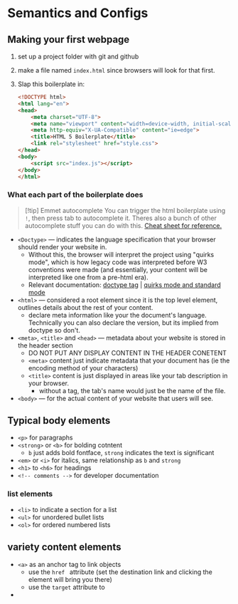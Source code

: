 # Semantics and Configs

## Making your first webpage

1. set up a project folder with git and github
2. make a file named `index.html` since browsers will look for that first.
3. Slap this boilerplate in:

    ```html
    <!DOCTYPE html>
    <html lang="en">
    <head>
        <meta charset="UTF-8">
        <meta name="viewport" content="width=device-width, initial-scale=1.0">
        <meta http-equiv="X-UA-Compatible" content="ie=edge">
        <title>HTML 5 Boilerplate</title>
        <link rel="stylesheet" href="style.css">
    </head>
    <body>
        <script src="index.js"></script>
    </body>
    </html>
    ```

### What each part of the boilerplate does

> [!tip] Emmet autocomplete
> You can trigger the html boilerplate using `!`, then press tab to autocomplete it. Theres also a bunch of other autocomplete stuff you can do with this. [Cheat sheet for reference.](https://docs.emmet.io/cheatsheet-a5.pdf)

- `<Doctype>` &#8212; indicates the language specification that your browser should render your website in.
    - Without this, the browser will interpret the project using "quirks mode", which is how legacy code was interpreted before W3 conventions were made (and essentially, your content will be interpreted like one from a pre-html era).
    - Relevant documentation: [doctype tag](https://developer.mozilla.org/en-US/docs/Glossary/Doctype) | [quirks mode and standard mode](https://developer.mozilla.org/en-US/docs/Web/HTML/Guides/Quirks_mode_and_standards_mode)
- `<html>` &#8212; considered a root element since it is the top level element, outlines details about the rest of your content.
    - declare meta information like your the document's language. Technically you can also declare the version, but its implied from doctype so don't.
- `<meta>`, `<title>` and `<head>` &#8212; metadata about your website is stored in the header section
    - DO NOT PUT ANY DISPLAY CONTENT IN THE HEADER CONETENT
    - `<meta>` content just indicate metadata that your document has (ie the encoding method of your characters)
    - `<title>` content is just displayed in areas like your tab description in your browser.
        - without a tag, the tab's name would just be the name of the file.
- `<body>` &#8212; for the actual content of your website that users will see.

## Typical body elements

- `<p>` for paragraphs
- `<strong>` or `<b>` for bolding cotntent
    - `b` just adds bold fontface, `strong` indicates the text is significant
- `<em>` or `<i>` for italics, same relationship as `b` and `strong`
- `<h1>` to `<h6>` for headings
- `<!-- comments -->` for developer documentation

### list elements

- `<li>` to indicate a section for a list
- `<ul>` for unordered bullet lists
- `<ol>` for ordered numbered lists

## variety content elements

- `<a>` as an anchor tag to link objects 
    - use the `href ` attribute (set the destination link and clicking the element will bring you there)
    - use the `target` attribute to 
- 
